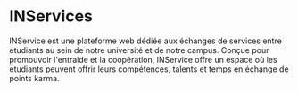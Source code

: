 # INServices
INService est une plateforme web dédiée aux échanges de services entre étudiants au sein de notre université et de notre campus. Conçue pour promouvoir l'entraide et la coopération, INService offre un espace où les étudiants peuvent offrir leurs compétences, talents et temps en échange de points karma.
